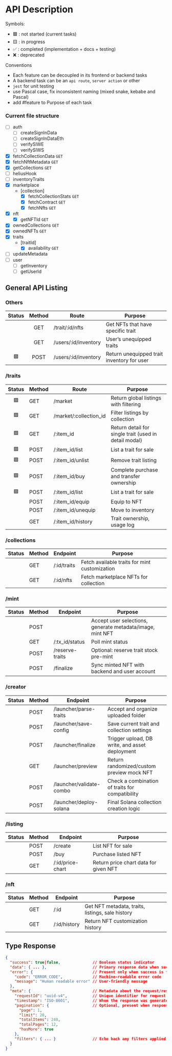 # API Description

Symbols:
- 🟪 : not started (current tasks)
- 🟨 : in progress
- ✅ : completed (implementation + docs + testing)
- ❌ : deprecated


Conventions
- Each feature can be decoupled in its frontend or backend tasks
- A backend task can be an `api route`, `server action` or other
- `jest` for unit testing
- use Pascal case, fix inconsistent naming (mixed snake, kebabe and Pascal)
- add #feature to Purpose of each task

### Current file structure
- [ ] auth
    - [ ] createSignInData
    - [ ] createSignInDataEth
    - [ ] verifySIWE
    - [ ] verifySIWS
- [x] fetchCollectionData `GET`
- [x] fetchNftMetadata  `GET`
- [x] getCollections `GET`
- [ ] heliusHook
- [ ] inventoryTraits
- [x] marketplace
    - [collection]
        - [x] fetchCollectionStats `GET`
        - [x] fetchContract `GET`
        - [x] fetchNfts `GET`
- [x] nft
    - [x] getNFTId `GET`
- [x] ownedCollections `GET`
- [x] ownedNFTs `GET`
- [x] traits
    - [traitId]
        - [x] availability `GET`
- [ ] updateMetadata
- [ ] user
    - [ ] getInventory
    - [ ] getUserId

## General API Listing

### **Others**
| Status | Method | Route                | Purpose                                    |
| :----: | :----: | -------------------- | ------------------------------------------ |
|        |  GET   | /trait/:id/nfts      | Get NFTs that have specific trait          |
|        |  GET   | /users/:id/inventory | User’s unequipped traits                   |
|   🟪   |  POST  | /users/:id/inventory | Return unequipped trait inventory for user |

### **/traits**
| Status | Method | Route                  | Purpose                                               |
| :----: | ------ | ---------------------- | ----------------------------------------------------- |
|   🟪   | GET    | /market                | Return global listings with filtering                 |
|   🟪   | GET    | /market/:collection_id | Filter listings by collection                         |
|   🟪   | GET    | /:item_id              | Return detail for single trait (used in detail modal) |
|   🟪   | POST   | /:item_id/list         | List a trait for sale                                 |
|   🟪   | POST   | /:item_id/unlist       | Remove trait listing                                  |
|   🟪   | POST   | /:item_id/buy          | Complete purchase and transfer ownership              |
|   🟪   | POST   | /:item_id/list         | List a trait for sale                                 |
|        | POST   | /:item_id/equip        | Equip to NFT                                          |
|        | POST   | /:item_id/unequip      | Move to inventory                                     |
|        | GET    | /:item_id/history      | Trait ownership, usage log                            |


### **/collections**
| Status | Method | Endpoint    | Purpose                                       |
| :----: | ------ | ----------- | --------------------------------------------- |
|        | GET    | /:id/traits | Fetch available traits for mint customization |
|        | GET    | /:id/nfts   | Fetch marketplace NFTs for collection         |

### **/mint**
| Status | Method | Endpoint        | Purpose                                                   |
| :----: | ------ | --------------- | --------------------------------------------------------- |
|        | POST   |                 | Accept user selections, generate metadata/image, mint NFT |
|        | GET    | /:tx_id/status  | Poll mint status                                          |
|        | POST   | /reserve-traits | Optional: reserve trait stock pre-mint                    |
|        | POST   | /finalize       | Sync minted NFT with backend and user account             |

### **/creator**
| Status | Method | Endpoint                 | Purpose                                         |
| :----: | ------ | ------------------------ | ----------------------------------------------- |
|        | POST   | /launcher/parse-traits   | Accept and organize uploaded folder             |
|        | POST   | /launcher/save-config    | Save current trait and collection settings      |
|        | POST   | /launcher/finalize       | Trigger upload, DB write, and asset deployment  |
|        | GET    | /launcher/preview        | Return randomized/custom preview mock NFT       |
|        | POST   | /launcher/validate-combo | Check a combination of traits for compatibility |
|        | POST   | /launcher/deploy-solana  | Final Solana collection creation logic          |

### **/listing**
| Status | Method | Endpoint         | Purpose                               |
| :----: | ------ | ---------------- | ------------------------------------- |
|        | POST   | /create          | List NFT for sale                     |
|        | POST   | /buy             | Purchase listed NFT                   |
|        | GET    | /:id/price-chart | Return price chart data for given NFT |

### **/nft**
| Status | Method | Endpoint     | Purpose                                          |
| :----: | ------ | ------------ | ------------------------------------------------ |
|        | GET    | /:id         | Get NFT metadata, traits, listings, sale history |
|        | GET    | /:id/history | Return NFT customization history                 |


## Type Response

```json
{
  "success": true|false,              // Boolean status indicator
  "data": { ... },                    // Primary response data when success is true
  "error": {                          // Present only when success is false
    "code": "ERROR_CODE",             // Machine-readable error code
    "message": "Human readable error" // User-friendly message
  },
  "meta": {                           // Metadata about the request/response
    "requestId": "uuid-v4",           // Unique identifier for request (for logging/tracking)
    "timestamp": "ISO-8601",          // When the response was generated
    "pagination": {                   // Optional, present when response is paginated
      "page": 1,                      
      "limit": 20,
      "totalItems": 240,
      "totalPages": 12,
      "hasMore": true
    },
    "filters": { ... }                // Echo back any filters applied to the request
  }
}
```
